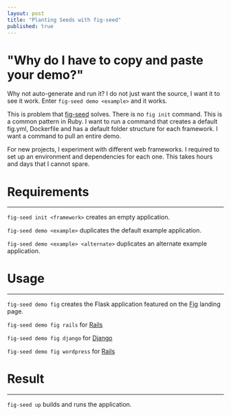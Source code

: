 ```yaml
---
layout: post
title: "Planting Seeds with fig-seed"
published: true
---
```


# "Why do I have to copy and paste your demo?"

Why not auto-generate and run it? I do not just want the source, 
I want it to see it work. Enter `fig-seed demo <example>` and it works.

This is problem that [fig-seed](https://github.com/arbiterofcool/fig-seed) solves.
There is no `fig init` command. This is a common pattern in Ruby.
I want to run a command that creates a default fig.yml, 
Dockerfile and has a default folder structure for each framework. I want a
command to pull an entire demo.

For new projects, I experiment with different web frameworks. I required to set up 
an environment and dependencies for each one. This takes hours and days that I cannot
spare.

# Requirements
---------------

`fig-seed init <framework>` creates an empty application.

`fig-seed demo <example>` duplicates the default example application.

`fig-seed demo <example> <alternate>` duplicates an alternate example application.

# Usage
---------------

`fig-seed demo fig` creates the Flask application featured on the [Fig](fig.sh) landing page.

`fig-seed demo fig rails` for [Rails](http://www.fig.sh/rails.html)

`fig-seed demo fig django` for [Django](http://www.fig.sh/django.html)

`fig-seed demo fig wordpress` for [Rails](http://www.fig.sh/wordpress.html)

# Result
---------------

`fig-seed up` builds and runs the application.


